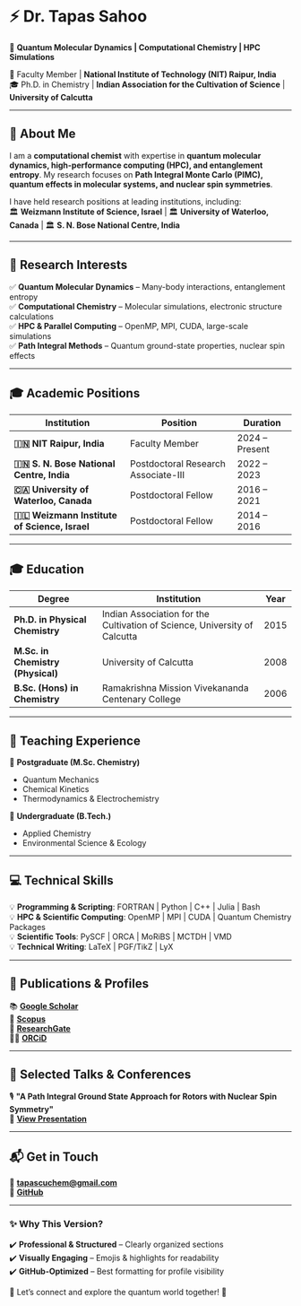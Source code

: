 # ⚡ Dr. Tapas Sahoo  

🚀 **Quantum Molecular Dynamics | Computational Chemistry | HPC Simulations**  

🔬 Faculty Member | **National Institute of Technology (NIT) Raipur, India**  
🎓 Ph.D. in Chemistry | **Indian Association for the Cultivation of Science** | **University of Calcutta**  

---

## 🌌 About Me  
I am a **computational chemist** with expertise in **quantum molecular dynamics, high-performance computing (HPC), and entanglement entropy**. My research focuses on **Path Integral Monte Carlo (PIMC), quantum effects in molecular systems, and nuclear spin symmetries**.  

I have held research positions at leading institutions, including:  
🏛 **Weizmann Institute of Science, Israel** | 🏛 **University of Waterloo, Canada** | 🏛 **S. N. Bose National Centre, India**  

---

## 🔬 Research Interests  
✅ **Quantum Molecular Dynamics** – Many-body interactions, entanglement entropy  
✅ **Computational Chemistry** – Molecular simulations, electronic structure calculations  
✅ **HPC & Parallel Computing** – OpenMP, MPI, CUDA, large-scale simulations  
✅ **Path Integral Methods** – Quantum ground-state properties, nuclear spin effects  

---

## 🎓 Academic Positions  

| Institution | Position | Duration |
|------------|----------|----------|
| **🇮🇳 NIT Raipur, India** | Faculty Member | 2024 – Present |
| **🇮🇳 S. N. Bose National Centre, India** | Postdoctoral Research Associate-III | 2022 – 2023 |
| **🇨🇦 University of Waterloo, Canada** | Postdoctoral Fellow | 2016 – 2021 |
| **🇮🇱 Weizmann Institute of Science, Israel** | Postdoctoral Fellow | 2014 – 2016 |

---

## 🎓 Education  

| Degree | Institution | Year |
|--------|------------|------|
| **Ph.D. in Physical Chemistry** | Indian Association for the Cultivation of Science, University of Calcutta | 2015 |
| **M.Sc. in Chemistry (Physical)** | University of Calcutta | 2008 |
| **B.Sc. (Hons) in Chemistry** | Ramakrishna Mission Vivekananda Centenary College | 2006 |

---

## 🎯 Teaching Experience  
📌 **Postgraduate (M.Sc. Chemistry)**  
- Quantum Mechanics  
- Chemical Kinetics  
- Thermodynamics & Electrochemistry  

📌 **Undergraduate (B.Tech.)**  
- Applied Chemistry  
- Environmental Science & Ecology  

---

## 💻 Technical Skills  
💡 **Programming & Scripting**: FORTRAN | Python | C++ | Julia | Bash  
💡 **HPC & Scientific Computing**: OpenMP | MPI | CUDA | Quantum Chemistry Packages  
💡 **Scientific Tools**: PySCF | ORCA | MoRiBS | MCTDH | VMD  
💡 **Technical Writing**: LaTeX | PGF/TikZ | LyX  

---

## 📄 Publications & Profiles  
📚 **[Google Scholar](https://scholar.google.com/citations?hl=en&user=543UGZsAAAAJ)**  
🔬 **[Scopus](https://www.scopus.com/authid/detail.uri?authorId=38362202800)**  
📖 **[ResearchGate](https://www.researchgate.net/profile/Tapas-Sahoo-5/research)**  
🧑‍🔬 **[ORCiD](https://orcid.org/0000-0001-8524-2268)**  

---

## 🎤 Selected Talks & Conferences  
🎙️ **"A Path Integral Ground State Approach for Rotors with Nuclear Spin Symmetry"**  
📄 **[View Presentation](https://github.com/tapassahoo/Academic-Writting/blob/master/write-ups-for-academic-position/presentation/presentation-on-quantum-sensing-and-quantum-metrology.pdf)**  

---

## 📬 Get in Touch  
📧 **tapascuchem@gmail.com**  
📌 **[GitHub](https://github.com/tapassahoo)**  

---

### ✨ Why This Version?  
✔️ **Professional & Structured** – Clearly organized sections  
✔️ **Visually Engaging** – Emojis & highlights for readability  
✔️ **GitHub-Optimized** – Best formatting for profile visibility  

🔗 Let’s connect and explore the quantum world together! 🚀  
